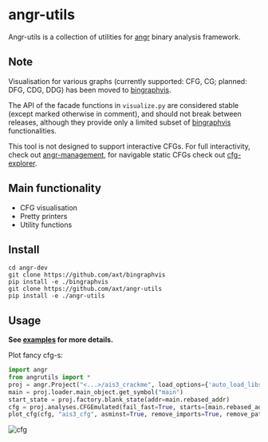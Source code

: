 # angr-utils

Angr-utils is a collection of utilities for [angr](https://github.com/angr/angr) binary analysis framework.

## Note

Visualisation for various graphs (currently supported: CFG, CG; planned: DFG, CDG, DDG) has been moved to [bingraphvis](https://github.com/axt/bingraphvis).

The API of the facade functions in `visualize.py` are considered stable (except marked otherwise in comment), and should not break between releases, although they provide only a limited subset of [bingraphvis](https://github.com/axt/bingraphvis) functionalities.

This tool is not designed to support interactive CFGs. For full interactivity, check out [angr-management](https://github.com/angr/angr-management), for navigable static CFGs check out [cfg-explorer](https://github.com/axt/cfg-explorer).

## Main functionality
* CFG visualisation
* Pretty printers
* Utility functions

## Install
```
cd angr-dev
git clone https://github.com/axt/bingraphvis
pip install -e ./bingraphvis
git clone https://github.com/axt/angr-utils
pip install -e ./angr-utils
```
## Usage

**See [examples][examples] for more details.**

Plot fancy cfg-s:

```python
import angr
from angrutils import *
proj = angr.Project("<...>/ais3_crackme", load_options={'auto_load_libs':False})
main = proj.loader.main_object.get_symbol("main")
start_state = proj.factory.blank_state(addr=main.rebased_addr)
cfg = proj.analyses.CFGEmulated(fail_fast=True, starts=[main.rebased_addr], initial_state=start_state)
plot_cfg(cfg, "ais3_cfg", asminst=True, remove_imports=True, remove_path_terminator=True)
```

![cfg][cfg]

[cfg]: https://i.imgur.com/QnxZzSF.png
[examples]: https://github.com/axt/angr-utils/tree/master/examples
